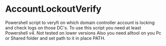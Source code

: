 # AccountLockoutVerify
Powershell script to veryfi on which domain controller account is locking and check logs on those DC's.
To use this script you need at least Powershell v4. Not tested on lower versions
Also you need alltool on you Pc or Shared folder and set path to it in place PATH.
